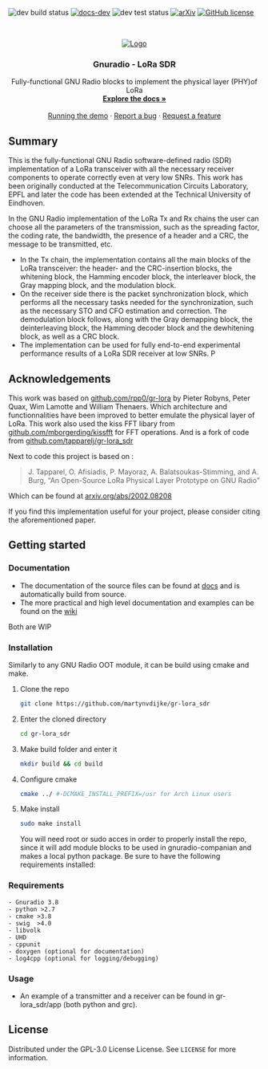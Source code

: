 ![dev build status](https://github.com/martynvdijke/gr-lora_sdr/workflows/dev%20build%20status/badge.svg)
[![docs-dev](https://github.com/martynvdijke/gr-lora_sdr/workflows/docs-dev/badge.svg)](https://martynvdijke.github.io/gr-lora_sdr/html/index.html)
![dev test status](https://github.com/martynvdijke/gr-lora_sdr/workflows/dev%20test%20status/badge.svg)
[![arXiv](https://img.shields.io/badge/arXiv-2002.08208-<COLOR>.svg)](https://arxiv.org/abs/2002.08208)
[![GitHub license](https://img.shields.io/badge/License-GPLv3-blue.svg)](https://github.com/martynvdijke/gr-lora_sdr/blob/dev/LICENSE)

<!-- PROJECT LOGO -->
<br />
<p align="center">
  <a href="https://github.com/martynvdijke/gr-lora_sdr/settings">
    <img src="https://martynvdijke.github.io/gr-lora_sdr/logo/logo-v2-github.png" alt="Logo">
  </a>

  <h3 align="center">Gnuradio - LoRa SDR</h3>

  <p align="center">
    Fully-functional GNU Radio blocks to implement the physical layer (PHY)of LoRa
    <br />
    <a href="https://martynvdijke.github.io/gr-lora_sdr/html/index.html"><strong>Explore the docs »</strong></a>
    <br />
    <br />
    <a href="https://github.com/martynvdijke/gr-lora_sdr/wiki">Running the demo</a>
    ·
    <a href="https://martynvdijke.github.io/gr-lora_sdr/issues">Report a bug</a>
    ·
    <a href="https://martynvdijke.github.io/gr-lora_sdr/issues">Request a feature</a>
  </p>
</p>

## Summary

This is the fully-functional GNU Radio software-defined radio (SDR) implementation of a LoRa transceiver with all the necessary receiver components to operate correctly even at very low SNRs. This work has been originally conducted at the Telecommunication Circuits Laboratory, EPFL and later the code has been extended at the Technical University of Eindhoven.

In the GNU Radio implementation of the LoRa Tx and Rx chains the user can choose all the parameters of the transmission, such as the spreading factor, the coding rate, the bandwidth, the presence of a header and a CRC, the message to be transmitted, etc.

- In the Tx chain, the implementation contains all the main blocks of the LoRa transceiver: the header- and the CRC-insertion blocks, the whitening block, the Hamming encoder block, the interleaver block, the Gray mapping block, and the modulation block.
- On the receiver side there is the packet synchronization block, which performs all the necessary tasks needed for the synchronization, such as the necessary STO and CFO estimation and correction. The demodulation block follows, along with the Gray demapping block, the deinterleaving block, the Hamming decoder block and the dewhitening block, as well as a CRC block.
- The implementation can be used for fully end-to-end experimental performance results of a LoRa SDR receiver at low SNRs.
P
## Acknowledgements

This work was based on [github.com/rpp0/gr-lora](https://github.com/rpp0/gr-lora) by Pieter Robyns, Peter Quax, Wim Lamotte and William Thenaers. Which architecture and functionnalities have been improved to better emulate the physical layer of LoRa.
This work also used the kiss FFT libary from [github.com/mborgerding/kissfft](https://github.com/mborgerding/kissfft) for FFT operations.
And is a fork of code from [github.com/tapparelj/gr-lora_sdr](https://github.com/tapparelj/gr-lora_sdr)

Next to code this project is based on :

> J. Tapparel, O. Afisiadis, P. Mayoraz, A. Balatsoukas-Stimming, and A. Burg, “An Open-Source LoRa Physical Layer Prototype on GNU Radio”

Which can be found at [arxiv.org/abs/2002.08208](https://arxiv.org/abs/2002.08208)

If you find this implementation useful for your project, please consider citing the aforementioned paper.

## Getting started

### Documentation

- The documentation of the source files can be found at [docs](https://martynvdijke.github.io/gr-lora_sdr/html/index.htm) and is automatically build from source.
- The more practical and high level documentation and examples can be found on the [wiki](https://github.com/martynvdijke/gr-lora_sdr/wiki)

Both are WIP

### Installation

Similarly to any GNU Radio OOT module, it can be build using cmake and make.

1. Clone the repo
   ```sh
   git clone https://github.com/martynvdijke/gr-lora_sdr
   ```
2. Enter the cloned directory
   ```sh
   cd gr-lora_sdr
   ```
3. Make build folder and enter it
   ```sh
   mkdir build && cd build
   ```
4. Configure cmake
   ```sh
   cmake ../ #-DCMAKE_INSTALL_PREFIX=/usr for Arch Linux users
   ```
5. Make install
   ```sh
   sudo make install
   ```
   You will need root or sudo acces in order to properly install the repo, since it will add module blocks to be used in gnuradio-companian and makes a local python package. Be sure to have the following requirements installed:

### Requirements

    - Gnuradio 3.8
    - python >2.7
    - cmake >3.8
    - swig  >4.0
    - libvolk
    - UHD 
    - cppunit 
    - doxygen (optional for documentation)
    - log4cpp (optional for logging/debugging)

### Usage

- An example of a transmitter and a receiver can be found in gr-lora_sdr/app (both python and grc).



## License

Distributed under the GPL-3.0 License License. See `LICENSE` for more information.
